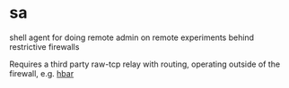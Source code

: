 # sa
shell agent for doing remote admin on remote experiments behind restrictive firewalls 

Requires a third party raw-tcp relay with routing, operating outside of the firewall, e.g. [hbar](https://github.com/timdrysdale/hbar)
